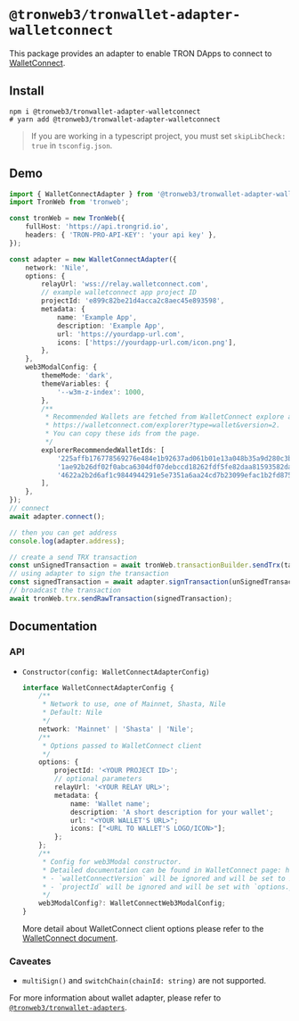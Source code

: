 # `@tronweb3/tronwallet-adapter-walletconnect`

This package provides an adapter to enable TRON DApps to connect to [WalletConnect](https://walletconnect.com/).

## Install

```shell
npm i @tronweb3/tronwallet-adapter-walletconnect
# yarn add @tronweb3/tronwallet-adapter-walletconnect
```

> If you are working in a typescript project, you must set `skipLibCheck: true` in `tsconfig.json`.

## Demo

```typescript
import { WalletConnectAdapter } from '@tronweb3/tronwallet-adapter-walletconnect';
import TronWeb from 'tronweb';

const tronWeb = new TronWeb({
    fullHost: 'https://api.trongrid.io',
    headers: { 'TRON-PRO-API-KEY': 'your api key' },
});

const adapter = new WalletConnectAdapter({
    network: 'Nile',
    options: {
        relayUrl: 'wss://relay.walletconnect.com',
        // example walletconnect app project ID
        projectId: 'e899c82be21d4acca2c8aec45e893598',
        metadata: {
            name: 'Example App',
            description: 'Example App',
            url: 'https://yourdapp-url.com',
            icons: ['https://yourdapp-url.com/icon.png'],
        },
    },
    web3ModalConfig: {
        themeMode: 'dark',
        themeVariables: {
            '--w3m-z-index': 1000,
        },
        /**
         * Recommended Wallets are fetched from WalletConnect explore api:
         * https://walletconnect.com/explorer?type=wallet&version=2.
         * You can copy these ids from the page.
         */
        explorerRecommendedWalletIds: [
            '225affb176778569276e484e1b92637ad061b01e13a048b35a9d280c3b58970f',
            '1ae92b26df02f0abca6304df07debccd18262fdf5fe82daa81593582dac9a369',
            '4622a2b2d6af1c9844944291e5e7351a6aa24cd7b23099efac1b2fd875da31a0',
        ],
    },
});
// connect
await adapter.connect();

// then you can get address
console.log(adapter.address);

// create a send TRX transaction
const unSignedTransaction = await tronWeb.transactionBuilder.sendTrx(targetAddress, 100, adapter.address);
// using adapter to sign the transaction
const signedTransaction = await adapter.signTransaction(unSignedTransaction);
// broadcast the transaction
await tronWeb.trx.sendRawTransaction(signedTransaction);
```

## Documentation

### API

-   `Constructor(config: WalletConnectAdapterConfig)`
    ```typescript
    interface WalletConnectAdapterConfig {
        /**
         * Network to use, one of Mainnet, Shasta, Nile
         * Default: Nile
         */
        network: 'Mainnet' | 'Shasta' | 'Nile';
        /**
         * Options passed to WalletConnect client
         */
        options: {
            projectId: '<YOUR PROJECT ID>';
            // optional parameters
            relayUrl: '<YOUR RELAY URL>';
            metadata: {
                name: 'Wallet name';
                description: 'A short description for your wallet';
                url: "<YOUR WALLET'S URL>";
                icons: ["<URL TO WALLET'S LOGO/ICON>"];
            };
        };
        /**
         * Config for web3Modal constructor.
         * Detailed documentation can be found in WalletConnect page: https://docs.walletconnect.com/2.0/web3modal/options.
         * - `walletConnectVersion` will be ignored and will be set to 2.
         * - `projectId` will be ignored and will be set with `options.projectId`.
         */
        web3ModalConfig?: WalletConnectWeb3ModalConfig;
    }
    ```
    More detail about WalletConnect client options please refer to the [WalletConnect document](https://docs.walletconnect.com/2.0/javascript/sign/dapp-usage).

### Caveates

-   `multiSign()` and `switchChain(chainId: string)` are not supported.

For more information about wallet adapter, please refer to [`@tronweb3/tronwallet-adapters`](https://github.com/tronprotocol/tronwallet-adapter/tree/main/packages/adapters/adapters).
